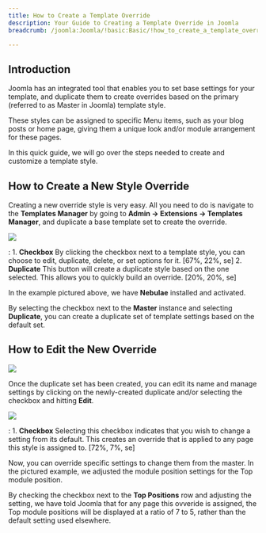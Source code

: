 ```yaml
---
title: How to Create a Template Override
description: Your Guide to Creating a Template Override in Joomla
breadcrumb: /joomla:Joomla/!basic:Basic/!how_to_create_a_template_override:How to Create a Template Override

---
```


Introduction
-----

Joomla has an integrated tool that enables you to set base settings for your template, and duplicate them to create overrides based on the primary (referred to as Master in Joomla) template style. 

These styles can be assigned to specific Menu items, such as your blog posts or home page, giving them a unique look and/or module arrangement for these pages.

In this quick guide, we will go over the steps needed to create and customize a template style.

How to Create a New Style Override
------

Creating a new override style is very easy. All you need to do is navigate to the **Templates Manager** by going to **Admin -> Extensions -> Templates Manager**, and duplicate a base template set to create the override.

![][override1]

:   1. **Checkbox** By clicking the checkbox next to a template style, you can choose to edit, duplicate, delete, or set options for it. [67%, 22%, se]
    2. **Duplicate** This button will create a duplicate style based on the one selected. This allows you to quickly build an override. [20%, 20%, se]

In the example pictured above, we have **Nebulae** installed and activated. 

By selecting the checkbox next to the **Master** instance and selecting **Duplicate**, you can create a duplicate set of template settings based on the default set.

How to Edit the New Override
-----

![][override2]

Once the duplicate set has been created, you can edit its name and manage settings by clicking on the newly-created duplicate and/or selecting the checkbox and hitting **Edit**.

![][override3]

:   1. **Checkbox** Selecting this checkbox indicates that you wish to change a setting from its default. This creates an override that is applied to any page this style is assigned to. [72%, 7%, se]

Now, you can override specific settings to change them from the master. In the pictured example, we adjusted the module position settings for the Top module position. 

By checking the checkbox next to the **Top Positions** row and adjusting the setting, we have told Joomla that for any page this ovveride is assigned, the Top module positions will be displayed at a ratio of 7 to 5, rather than the default setting used elsewhere.

[override1]: assets/override_1.jpeg
[override2]: assets/override_2.jpeg
[override3]: assets/override_3.jpeg